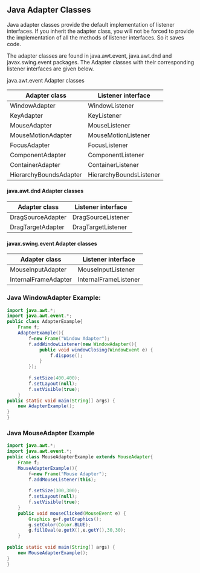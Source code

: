 ## Java Adapter Classes
Java adapter classes provide the default implementation of listener interfaces. If you inherit the adapter class, you will not be forced to provide the implementation of all the methods of listener interfaces. So it saves code.

The adapter classes are found in java.awt.event, java.awt.dnd and javax.swing.event packages. The Adapter classes with their corresponding listener interfaces are given below.

java.awt.event Adapter classes

Adapter class  | Listener interface
--------------|------------------
WindowAdapter |	WindowListener
KeyAdapter | KeyListener
MouseAdapter |	MouseListener
MouseMotionAdapter | MouseMotionListener
FocusAdapter |	FocusListener
ComponentAdapter |	ComponentListener
ContainerAdapter |	ContainerListener
HierarchyBoundsAdapter | HierarchyBoundsListener

 
#### java.awt.dnd Adapter classes
Adapter class |	Listener interface
-------------------|----------------
DragSourceAdapter |	DragSourceListener
DragTargetAdapter |	DragTargetListener


#### javax.swing.event Adapter classes
Adapter class |	Listener interface
----------------------|--------------------
MouseInputAdapter |	MouseInputListener
InternalFrameAdapter |	InternalFrameListener


### Java WindowAdapter Example:
```java
import java.awt.*;  
import java.awt.event.*;  
public class AdapterExample{  
    Frame f;  
    AdapterExample(){  
        f=new Frame("Window Adapter");  
        f.addWindowListener(new WindowAdapter(){  
            public void windowClosing(WindowEvent e) {  
                f.dispose();  
            }  
        });  
          
        f.setSize(400,400);  
        f.setLayout(null);  
        f.setVisible(true);  
    }  
public static void main(String[] args) {  
    new AdapterExample();  
}  
}  
```

### Java MouseAdapter Example

```java
import java.awt.*;  
import java.awt.event.*;  
public class MouseAdapterExample extends MouseAdapter{  
    Frame f;  
    MouseAdapterExample(){  
        f=new Frame("Mouse Adapter");  
        f.addMouseListener(this);  
          
        f.setSize(300,300);  
        f.setLayout(null);  
        f.setVisible(true);  
    }  
    public void mouseClicked(MouseEvent e) {  
        Graphics g=f.getGraphics();  
        g.setColor(Color.BLUE);  
        g.fillOval(e.getX(),e.getY(),30,30);  
    }  
      
public static void main(String[] args) {  
    new MouseAdapterExample();  
}  
}  
```
